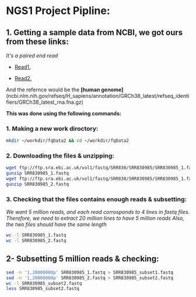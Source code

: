 # NGS1 Project Pipline:

## 1. Getting a sample data from NCBI, we got ours from these links:
  *It's a paired end read*

  * [Read1.](ftp://ftp.sra.ebi.ac.uk/vol1/fastq/SRR830/SRR830985/SRR830985_1.fastq.gz)

  * [Read2.](ftp://ftp.sra.ebi.ac.uk/vol1/fastq/SRR830/SRR830985/SRR830985_2.fastq.gz)

And the refernce would be the **[human genome]**(ncbi.nlm.nih.gov/refseq/H_sapiens/annotation/GRCh38_latest/refseq_identifiers/GRCh38_latest_rna.fna.gz)

**This was done using the following commands:**

  ### 1. Making a new work diroctory:
```bash
mkdir ~/workdir/fqData2 && cd ~/workdir/fqData2
```

  ### 2. Downloading the files & unzipping:
```bash
wget ftp://ftp.sra.ebi.ac.uk/vol1/fastq/SRR830/SRR830985/SRR830985_1.fastq.gz
gunzip SRR830985_1.fastq
wget ftp://ftp.sra.ebi.ac.uk/vol1/fastq/SRR830/SRR830985/SRR830985_1.fastq.gz
gunzip SRR830985_2.fastq

```

  ### 3. Checking that the files contains enough reads & subsetting:
*We want 5 million reads, and each read corrosponds to 4 lines in fastq files. Therefore, we need to extract 20 million lines to have 5 million reads
Also, the two files should have the same length*
```bash
wc -l SRR830985_1.fastq
wc -l SRR830985_2.fastq
```


## 2- Subsetting 5 million reads & checking:
```bash
sed -n '1,20000000p' SRR830985_1.fastq > SRR830985_subset1.fastq
sed -n '1,20000000p' SRR830985_2.fastq > SRR830985_subset2.fastq
wc -l SRR830985_subset2.fastq
less SRR830985_subset2.fastq
```
